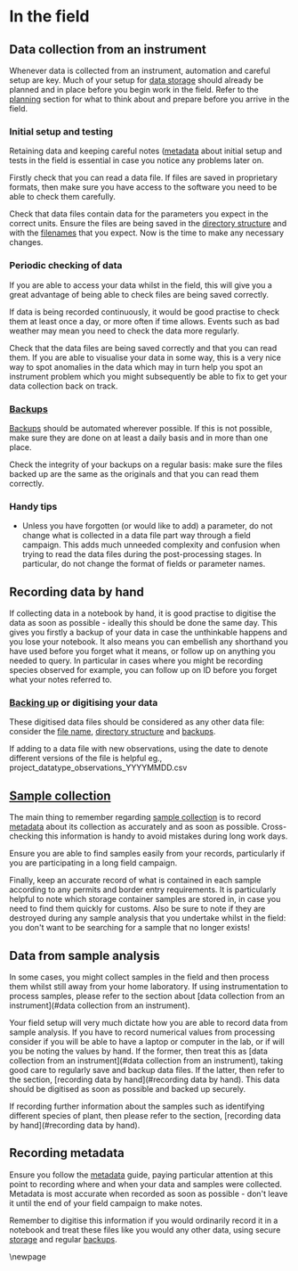 
# In the field #

## Data collection from an instrument ####

Whenever data is collected from an instrument, automation and careful setup are key. Much of your setup for [data storage](storing_data.md) should already be planned and in place before you begin work in the field. Refer to the [planning](planning_before_go.md) section for what to think about and prepare before you arrive in the field.

### Initial setup and testing ###

Retaining data and keeping careful notes ([metadata](metadata.md) about initial setup and tests in the field is essential in case you notice any problems later on.

Firstly check that you can read a data file. If files are saved in proprietary formats, then make sure you have access to the software you need to be able to check them carefully.

Check that data files contain data for the parameters you expect in the correct units. Ensure the files are being saved in the [directory structure](directory_structure.md) and with the [filenames](file_naming.md) that you expect. Now is the time to make any necessary changes.

### Periodic checking of data ###

If you are able to access your data whilst in the field, this will give you a great advantage of being able to check files are being saved correctly.

If data is being recorded continuously, it would be good practise to check them at least once a day, or more often if time allows. Events such as bad weather may mean you need to check the data more regularly.

Check that the data files are being saved correctly and that you can read them. If you are able to visualise your data in some way, this is a very nice way to spot anomalies in the data which may in turn help you spot an instrument problem which you might subsequently be able to fix to get your data collection back on track.

### [Backups](backing_up_data.md) ###

[Backups](backing_up_data.md) should be automated wherever possible. If this is not possible, make sure they are done on at least a daily basis and in more than one place.

Check the integrity of your backups on a regular basis: make sure the files backed up are the same as the originals and that you can read them correctly.

### Handy tips ###

* Unless you have forgotten (or would like to add) a parameter, do not change what is collected in a data file part way through a field campaign. This adds much unneeded complexity and confusion when trying to read the data files during the post-processing stages. In particular, do not change the format of fields or parameter names.

## Recording data by hand ##

If collecting data in a notebook by hand, it is good practise to digitise the data as soon as possible - ideally this should be done the same day. This gives you firstly a backup of your data in case the unthinkable happens and you lose your notebook. It also means you can embellish any shorthand you have used before you forget what it means, or follow up on anything you needed to query. In particular in cases where you might be recording species observed for example, you can follow up on ID before you forget what your notes referred to.

### [Backing up](backing_up_data.md) or digitising your data ###

These digitised data files should be considered as any other data file: consider the [file name](file_naming.md), [directory structure](directory_structure.md) and [backups](backing_up_data.md).

If adding to a data file with new observations, using the date to denote different versions of the file is helpful eg., project_datatype_observations_YYYYMMDD.csv

## [Sample collection](sample_collection.md) ##

The main thing to remember regarding [sample collection](sample_collection.md) is to record [metadata](metadata.md) about its collection as accurately and as soon as possible. Cross-checking this information is handy to avoid mistakes during long work days.

Ensure you are able to find samples easily from your records, particularly if you are participating in a long field campaign.

Finally, keep an accurate record of what is contained in each sample according to any permits and border entry requirements. It is particularly helpful to note which storage container samples are stored in, in case you need to find them quickly for customs. Also be sure to note if they are destroyed during any sample analysis that you undertake whilst in the field: you don't want to be searching for a sample that no longer exists!

## Data from sample analysis ##

In some cases, you might collect samples in the field and then process them whilst still away from your home laboratory. If using instrumentation to process samples, please refer to the section about [data collection from an instrument](#data collection from an instrument).

Your field setup will very much dictate how you are able to record data from sample analysis. If you have to record numerical values from processing consider if you will be able to have a laptop or computer in the lab, or if will you be noting the values by hand. If the former, then treat this as [data collection from an instrument](#data collection from an instrument), taking good care to regularly save and backup data files. If the latter, then refer to the section, [recording data by hand](#recording data by hand). This data should be digitised as soon as possible and backed up securely.

If recording further information about the samples such as identifying different species of plant, then please refer to the section, [recording data by hand](#recording data by hand).

## Recording metadata ##

Ensure you follow the [metadata](metadata.md) guide, paying particular attention at this point to recording where and when your data and samples were collected. Metadata is most accurate when recorded as soon as possible - don't leave it until the end of your field campaign to make notes.

Remember to digitise this information if you would ordinarily record it in a notebook and treat these files like you would any other data, using secure [storage](storing_data.md) and regular [backups](backing_up_data.md).


\newpage
